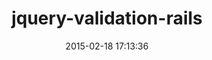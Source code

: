 ---
layout: post
title:  "jquery-validation-rails"
repo:   "danryan/jquery-validation-rails"
date:   2015-02-18 17:13:36
gemurl: https://github.com/danryan/jquery-validation-rails
---